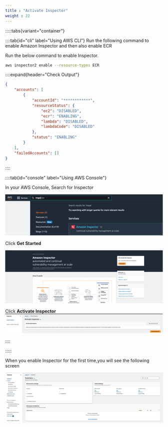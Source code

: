```yaml
---
title : "Activate Inspector"
weight : 22
---
```



:::::tabs{variant="container"}

::::tab{id="cli" label="Using AWS CLI"}
Run the following command to enable Amazon Inspector and then also enable ECR 


Run the below command to enable Inspector.


```bash
aws inspector2 enable --resource-types ECR
```

::::expand{header="Check Output"}
```json
{
    "accounts": [
        {
            "accountId": "************",
            "resourceStatus": {
                "ec2": "DISABLED",
                "ecr": "ENABLING",
                "lambda": "DISABLED",
                "lambdaCode": "DISABLED"
            },
            "status": "ENABLING"
        }
    ],
    "failedAccounts": []
}
```
::::

::::tab{id="console" label="Using AWS Console"}

In your AWS Console, Search for Inspector

![Search for Inspector](/static/images/image-security/devsecops-inspector/Inspector-search.png)

Click **Get Started**

![Get Started](/static/images/image-security/devsecops-inspector/Inspector-getstarted.png)


Click **Activate Inspector**
![Enable Inspector!](/static/images/image-security/devsecops-inspector/Inspector-Activate.png)

::::

:::::

When you enable Inspector for the first time,you will see the following screen

![GDNewEKSProtectionScreen-New](/static/images/image-security/devsecops-inspector/inspector-enabled.png)